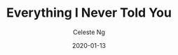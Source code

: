 ---
title: "Everything I Never Told You"
author: "Celeste Ng"
isbn: "159420571X"
isbn13: "9781594205712"
rating: "4"
publisher: "Penguin Press"
pages: "292"
publishYear: "2014"
read: "2020"
goodreads_id: "18693763"
language: "en"
date: "2020-01-13"
---
